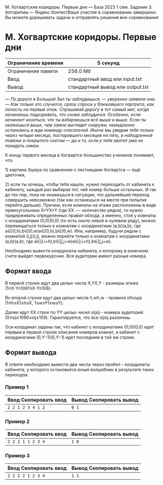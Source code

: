M. Хогвартские коридоры. Первые дни — База 2023 1 сем. Задание 3. Алгоритмы — Яндекс.КонтестВаше участие в соревновании завершено. Вы можете дорешивать задачи и отправлять решения вне соревнования

# M. Хогвартские коридоры. Первые дни

| Ограничение времени | 5 секунд |
| --- | --- |
| Ограничение памяти | 256.0 Мб |
| Ввод | стандартный ввод или input.txt |
| Вывод | стандартный вывод или output.txt |

*— По дороге в Большой Зал ты заблудишься, — уверенно заявила она. — Как только это случится, сразу спроси у ближайшего портрета, как попасть на первый этаж. Спрашивай дорогу в тот самый миг, когда начинаешь подозревать, что снова заблудился. Особенно, если начинает казаться, что ты взбираешься всё выше и выше. Если ты окажешься выше, чем замок выглядит снаружи, немедленно остановись и жди команду спасателей. Иначе мы увидим тебя только через четыре месяца, постаревшего месяцев на пять, в набедренной повязке и покрытого снегом — да и то, если у тебя хватит ума не покидать замок.*

К концу первого месяца в Хогвартсе большинство учеников понимает, что:

1\) картина Эшера по сравнению с лестницами Хогвартса — ещё цветочки,

2\) если ты хочешь, чтобы тебя нашли, нужно переходить от кабинета к кабинету, каждый раз выбирая тот, чей номер больше остальных. И так до тех пор, пока не окажешься в ситуации, что дальнейший переход совершить невозможно (так как останешься на месте при попытке перейти дальше). Причем, если комнаты на этаже расположены в виде прямоугольника X×YX×Y (где XX --- количество рядов), то нужно придерживать определенных правил обхода, а именно, стоя у комнаты с координатами (0,0)(0,0) (то есть около левой в нулевом ряду), можно перемещаться только к комнатам с координатами (a,b)(a,b), где a∈\[0,h),b∈\[0,w)a∈\[0,h),b∈\[0,w). Или, например, будучи рядом с комнатой (i,j)(i,j), можно перейти только к комнатам с координатами (a,b)(a,b), где a∈\[i,i+h),b∈\[j,j+w)a∈\[i,i+h),b∈\[j,j+w).

Необходимо вывести координаты кабинета, к которому в конечном счете выйдет первокурсник. Все аудитории имеют разные номера.

## Формат ввода

В первой строке идут два целых числа X,YX,Y - размеры этажа (1≤X⋅Y≤1061≤X⋅Y≤106).

Во второй строке идут два целых числа h,wh,w - правила обхода (1≤h≤X1≤h≤X, 1≤w≤Y1≤w≤Y).

Далее идут XX строк по YY целых чисел sijsij​ - номера аудиторий. (0≤sij≤1090≤sij​≤109). Гарантируется, что все sijsij​ различны.

Оси координат заданы так, что кабинет с координатами (0,0)(0,0) идет первым в первой строке описания номеров комнат, а кабинет с координатами (0,Y−1)(0,Y−1) идет последним в той же строке.

## Формат вывода

В ответе необходимо вывести два числа через пробел - координаты кабинета, у которого остановится юный волшебник в результате таких переходов.

### Пример 1

| Ввод Скопировать ввод | Вывод Скопировать вывод |
| --- | --- |
| `2 2 1 2 3 4 1 2 ` | `0 1 ` |

### Пример 2

| Ввод Скопировать ввод | Вывод Скопировать вывод |
| --- | --- |
| `2 2 2 1 1 2 3 4 ` | `1 0 ` |

### Пример 3

| Ввод Скопировать ввод | Вывод Скопировать вывод |
| --- | --- |
| `2 2 2 2 1 2 3 4 ` | `1 1 ` |
